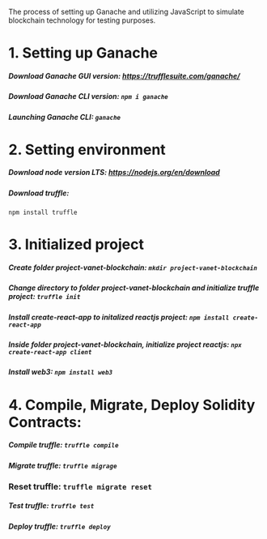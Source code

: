 The process of setting up Ganache and utilizing JavaScript to simulate blockchain technology for testing purposes.

# 1. Setting up Ganache

##### Download Ganache GUI version: https://trufflesuite.com/ganache/ 

##### Download Ganache CLI version: ```npm i ganache```

##### Launching Ganache CLI: ```ganache```

# 2. Setting environment

##### Download node version LTS: https://nodejs.org/en/download

##### Download truffle: 
```
npm install truffle
```

# 3. Initialized project

##### Create folder project-vanet-blockchain: ```mkdir project-vanet-blockchain```

##### Change directory to folder project-vanet-blockchain and initialize truffle project: ```truffle init```

##### Install create-react-app to initalized reactjs project: ```npm install create-react-app```

##### Inside folder project-vanet-blockchain, initialize project reactjs: ```npx create-react-app client```

##### Install web3: ```npm install web3```

# 4. Compile, Migrate, Deploy Solidity Contracts:
##### Compile truffle: ```truffle compile```

##### Migrate truffle: ```truffle migrage```

### Reset truffle: ```truffle migrate reset```

##### Test truffle: ```truffle test```

##### Deploy truffle: ```truffle deploy```